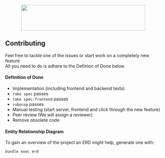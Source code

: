 <p align="center">
  <a href="https://github.com/puzzle/skills">
    <img src="https://skills.puzzle.ch/logo.svg"  width="400" height="82">
  </a>
</p>

## Contributing
Feel free to tackle one of the issues or start work on a completely new feature  
All you need to do is adhere to the Definion of Done below

#### Definition of Done

-   Implementation (including frontend and backend tests)
-   `rake spec` passes
-   `rake spec:frontend` passes
-   `rubocop` passes
-   Manual testing (start server, frontend and click through the new feature)
-   Peer review (We will assign a reviewer)
-   Remove obsolete code

#### Entity Relationship Diagram
To gain an overview of the project an ERD might help, generate one with:

```shell
bundle exec erd
```